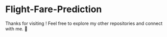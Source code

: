 # Flight-Fare-Prediction

Thanks for visiting ! Feel free to explore my other repositories and connect with me. 🚀 
